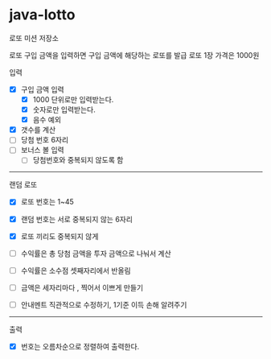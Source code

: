 # java-lotto

로또 미션 저장소

로또 구입 금액을 입력하면 구입 금액에 해당하는 로또를 발급
로또 1장 가격은 1000원

입력
- [X] 구입 금액 입력
  - [X] 1000 단위로만 입력받는다.
  - [X] 숫자로만 입력받는다.
  - [X] 음수 예외
- [X] 갯수를 계산
- [ ] 당첨 번호 6자리
- [ ] 보너스 볼 입력
  - [ ] 당첨번호와 중복되지 않도록 함
---
랜덤 로또
- [X] 로또 번호는 1~45
- [X] 랜덤 번호는 서로 중복되지 않는 6자리
- [X] 로또 끼리도 중복되지 않게

- [ ] 수익률은 총 당첨 금액을 투자 금액으로 나눠서 계산 
- [ ] 수익률은 소수점 셋째자리에서 반올림
- [ ] 금액은 세자리마다 , 찍어서 이쁘게 만들기
- [ ] 안내멘트 직관적으로 수정하기, 1기준 이득 손해 알려주기
----

출력
 - [X] 번호는 오름차순으로 정렬하여 출력한다.


